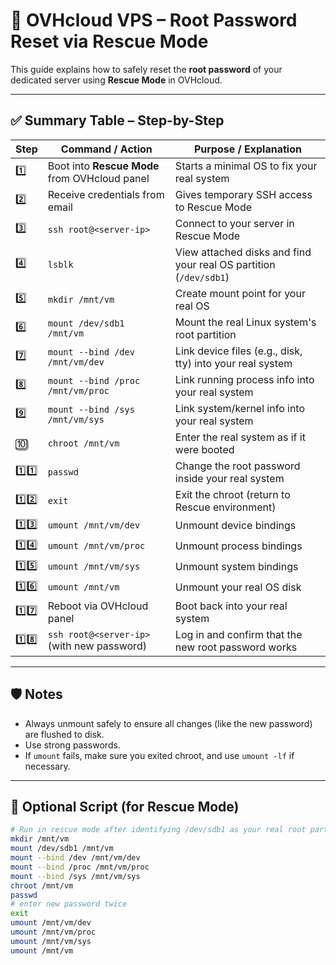 # 🔐 OVHcloud VPS  – Root Password Reset via Rescue Mode

This guide explains how to safely reset the **root password** of your dedicated server using **Rescue Mode** in OVHcloud.

---

## ✅ Summary Table – Step-by-Step

| **Step** | **Command / Action** | **Purpose / Explanation** |
|---------|-----------------------|----------------------------|
| 1️⃣ | Boot into **Rescue Mode** from OVHcloud panel | Starts a minimal OS to fix your real system |
| 2️⃣ | Receive credentials from email | Gives temporary SSH access to Rescue Mode |
| 3️⃣ | `ssh root@<server-ip>` | Connect to your server in Rescue Mode |
| 4️⃣ | `lsblk` | View attached disks and find your real OS partition (`/dev/sdb1`) |
| 5️⃣ | `mkdir /mnt/vm` | Create mount point for your real OS |
| 6️⃣ | `mount /dev/sdb1 /mnt/vm` | Mount the real Linux system's root partition |
| 7️⃣ | `mount --bind /dev /mnt/vm/dev` | Link device files (e.g., disk, tty) into your real system |
| 8️⃣ | `mount --bind /proc /mnt/vm/proc` | Link running process info into your real system |
| 9️⃣ | `mount --bind /sys /mnt/vm/sys` | Link system/kernel info into your real system |
| 🔟 | `chroot /mnt/vm` | Enter the real system as if it were booted |
| 1️⃣1️⃣ | `passwd` | Change the root password inside your real system |
| 1️⃣2️⃣ | `exit` | Exit the chroot (return to Rescue environment) |
| 1️⃣3️⃣ | `umount /mnt/vm/dev` | Unmount device bindings |
| 1️⃣4️⃣ | `umount /mnt/vm/proc` | Unmount process bindings |
| 1️⃣5️⃣ | `umount /mnt/vm/sys` | Unmount system bindings |
| 1️⃣6️⃣ | `umount /mnt/vm` | Unmount your real OS disk |
| 1️⃣7️⃣ | Reboot via OVHcloud panel | Boot back into your real system |
| 1️⃣8️⃣ | `ssh root@<server-ip>` (with new password) | Log in and confirm that the new root password works |

---

## 🛡️ Notes
- Always unmount safely to ensure all changes (like the new password) are flushed to disk.
- Use strong passwords.
- If `umount` fails, make sure you exited chroot, and use `umount -lf` if necessary.

---

## 🧰 Optional Script (for Rescue Mode)
```bash
# Run in rescue mode after identifying /dev/sdb1 as your real root partition
mkdir /mnt/vm
mount /dev/sdb1 /mnt/vm
mount --bind /dev /mnt/vm/dev
mount --bind /proc /mnt/vm/proc
mount --bind /sys /mnt/vm/sys
chroot /mnt/vm
passwd
# enter new password twice
exit
umount /mnt/vm/dev
umount /mnt/vm/proc
umount /mnt/vm/sys
umount /mnt/vm
